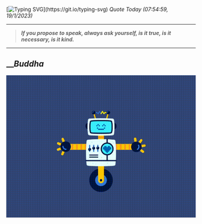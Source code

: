 [![Typing SVG](https://readme-typing-svg.herokuapp.com?font=Press+Start+2P&color=C2F784&size=35&width=900&height=100&lines=Hello+World%2C+I'm+Hung+!)](https://git.io/typing-svg) 
_Quote Today (07:54:59, 19/1/2023)_
___
>**_If you propose to speak, always ask yourself, is it true, is it necessary, is it kind._**
___

## __**_Buddha_**

![RobotDance](src/assets/images/robot-dancing-dribble.gif?style=center)
